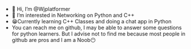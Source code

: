 - 👋 Hi, I’m @Wjplatformer
- 👀 I’m interested in Networking on Python and C++
-  😁Currently learning C++ Classes and doing a chat app in Python
-  You can reach me on github, I may be able to answer some questions for python learners. But I advise not to find me because most people in github are pros and I am a Noob😶

<!---
Wjplatformer/Wjplatformer is a ✨ special ✨ repository because its `README.md` (this file) appears on your GitHub profile.
You can click the Preview link to take a look at your changes.
--->
